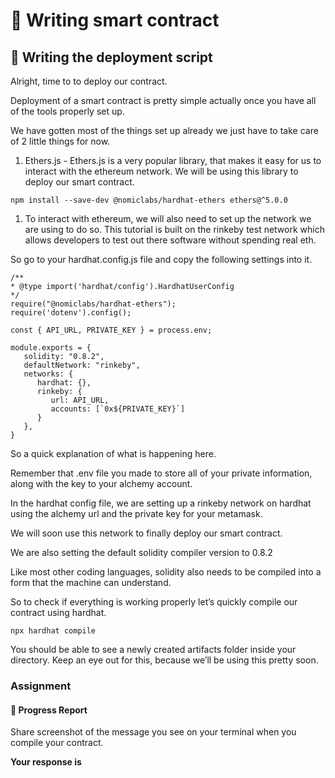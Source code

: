﻿# 🎉 Writing smart contract

## **🚀 Writing the deployment script**

Alright, time to to deploy our contract.

Deployment of a smart contract is pretty simple actually once you have all of the tools properly set up.

We have gotten most of the things set up already we just have to take care of 2 little things for now.

1.  Ethers.js - Ethers.js is a very popular library, that makes it easy for us to interact with the ethereum network. We will be using this library to deploy our smart contract.

```
npm install --save-dev @nomiclabs/hardhat-ethers ethers@^5.0.0
```

1.  To interact with ethereum, we will also need to set up the network we are using to do so. This tutorial is built on the rinkeby test network which allows developers to test out there software without spending real eth.

So go to your hardhat.config.js file and copy the following settings into it.

```
/**
* @type import('hardhat/config').HardhatUserConfig
*/
require("@nomiclabs/hardhat-ethers");
require('dotenv').config();
 
const { API_URL, PRIVATE_KEY } = process.env;
 
module.exports = {
   solidity: "0.8.2",
   defaultNetwork: "rinkeby",
   networks: {
      hardhat: {},
      rinkeby: {
         url: API_URL,
         accounts: [`0x${PRIVATE_KEY}`]
      }
   },
}
```

So a quick explanation of what is happening here.

Remember that .env file you made to store all of your private information, along with the key to your alchemy account.

In the hardhat config file, we are setting up a rinkeby network on hardhat using the alchemy url and the private key for your metamask.

We will soon use this network to finally deploy our smart contract.

We are also setting the default solidity compiler version to 0.8.2

Like most other coding languages, solidity also needs to be compiled into a form that the machine can understand.

So to check if everything is working properly let’s quickly compile our contract using hardhat.

```
npx hardhat compile
```

You should be able to see a newly created artifacts folder inside your directory. Keep an eye out for this, because we’ll be using this pretty soon.

### Assignment

#### 🚨 Progress Report

Share screenshot of the message you see on your terminal when you compile your contract.

**Your response is**

